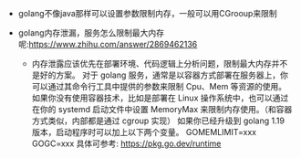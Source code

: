 + golang不像java那样可以设置参数限制内存，一般可以用CGrooup来限制


+ golang内存泄漏，服务怎么限制最大内存呢:<https://www.zhihu.com/answer/2869462136>
    - 内存泄露应该优先在部署环境、代码逻辑上分析问题，限制最大内存并不是好的方案。
对于 golang 服务，通常是以容器方式部署在服务器上，你可以通过其命令行工具中提供的参数来限制 Cpu、Mem 等资源的使用。
如果你没有使用容器技术，比如是部署在 Linux 操作系统中，也可以通过在你的 systemd 启动文件中设置 MemoryMax 来限制内存使用。（和容器方式类似，内部都是通过 cgroup 实现）
如果你已经升级到 golang 1.19 版本，启动程序时可以加上以下两个变量。
GOMEMLIMIT=xxx GOGC=xxx
具体可参考: https://pkg.go.dev/runtime

